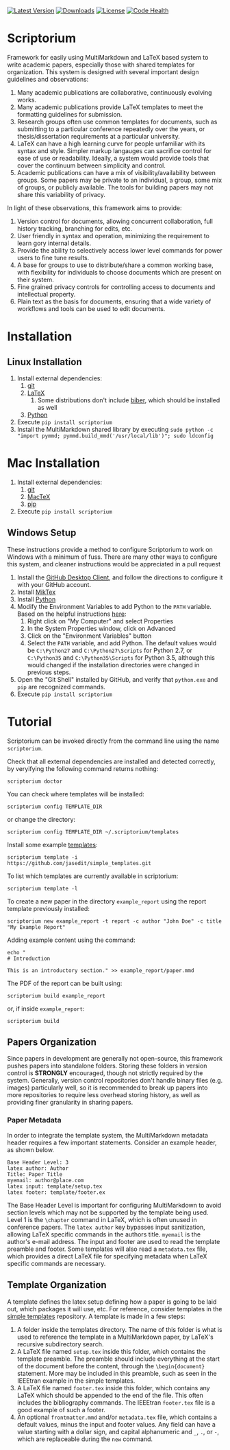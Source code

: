 [![Latest Version](https://img.shields.io/pypi/v/scriptorium.svg)](https://pypi.python.org/pypi/scriptorium) [![Downloads](https://img.shields.io/pypi/dm/scriptorium.svg)](https://pypi.python.org/pypi/scriptorium) [![License](https://img.shields.io/pypi/l/scriptorium.svg)](https://pypi.python.org/pypi/scriptorium) [![Code Health](https://landscape.io/github/jasedit/scriptorium/master/landscape.svg?style=flat)](https://landscape.io/github/jasedit/scriptorium/master)

# Scriptorium

Framework for easily using MultiMarkdown and LaTeX based system to write academic papers, especially those with shared templates for organization. This system is designed with several important design guidelines and observations:

1. Many academic publications are collaborative, continuously evolving works.
2. Many academic publications provide LaTeX templates to meet the formatting guidelines for submission.
3. Research groups often use common templates for documents, such as submitting to a particular conference repeatedly over the years, or thesis/dissertation requirements at a particular university.
4. LaTeX can have a high learning curve for people unfamiliar with its syntax and style. Simpler markup langauges can sacrifice control for ease of use or readability. Ideally, a system would provide tools that cover the continuum between simplicity and control.
5. Academic publications can have a mix of visibility/availability between groups. Some papers may be private to an individual, a group, some mix of groups, or publicly available. The tools for building papers may not share this variability of privacy.

In light of these observations, this framework aims to provide:

1. Version control for documents, allowing concurrent collaboration, full history tracking, branching for edits, etc.
2. User friendly in syntax and operation, minimizing the requirement to learn gory internal details.
3. Provide the ability to selectively access lower level commands for power users to fine tune results.
4. A base for groups to use to distribute/share a common working base, with flexibility for individuals to choose documents which are present on their system.
5. Fine grained privacy controls for controlling access to documents and intellectual property.
6. Plain text as the basis for documents, ensuring that a wide variety of workflows and tools can be used to edit documents.

# Installation

## Linux Installation

1. Install external dependencies:
    1. [git](https://git-scm.com/)
    2. [LaTeX](http://www.latex-project.org/)
        1. Some distributions don't include [biber](http://biblatex-biber.sourceforge.net), which should be installed as well
    3. [Python](http://python.org/)
2. Execute `pip install scriptorium`
3. Install the MultiMarkdown shared library by executing `sudo python -c "import pymmd; pymmd.build_mmd('/usr/local/lib')"; sudo ldconfig`

# Mac Installation

1. Install external dependencies:
    1. [git](https://git-scm.com/)
    2. [MacTeX](https://www.tug.org/mactex/)
    3. [pip](https://pip.pypa.io/en/latest/installing/#install-or-upgrade-pip)
2. Execute `pip install scriptorium`

## Windows Setup

These instructions provide a method to configure Scriptorium to work on Windows with a minimum of fuss. There are many other ways to configure this system, and cleaner instructions would be appreciated in a pull request

1. Install the [GitHub Desktop Client](https://desktop.github.com/), and follow the directions to configure it with your GitHub account.
2. Install [MikTex](http://miktex.org/)
3. Install [Python](https://www.python.org/downloads/)
4. Modify the Environment Variables to add Python to the `PATH` variable. Based on the helpful instructions [here](http://stackoverflow.com/questions/23400030/windows-7-add-path):
    1. Right click on "My Computer" and select Properties
    2. In the System Properties window, click on Advanced
    3. Click on the "Environment Variables" button
    4. Select the `PATH` variable, and add Python. The default values would be `C:\Python27` and `C:\Python27\Scripts` for Python 2.7, or `C:\Python35` and `C:\Python35\Scripts` for Python 3.5, although this would changed if the installation directories were changed in previous steps.
5. Open the "Git Shell" installed by GitHub, and verify that `python.exe` and `pip` are recognized commands.
7. Execute `pip install scriptorium`

# Tutorial

Scriptorium can be invoked directly from the command line using the name `scriptorium`.

Check that all external dependencies are installed and detected correctly, by veryifying the following command returns nothing:
```
scriptorium doctor
```

You can check where templates will be installed:
```
scriptorium config TEMPLATE_DIR
```

or change the directory:
```
scriptorium config TEMPLATE_DIR ~/.scriptorium/templates
```

Install some example [templates](https://github.com/jasedit/simple_templates):
```
scriptorium template -i https://github.com/jasedit/simple_templates.git
```

To list which templates are currently available in scriptorium:
```
scriptorium template -l
```

To create a new paper in the directory `example_report` using the report template previously installed:
```
scriptorium new example_report -t report -c author "John Doe" -c title "My Example Report"
```

Adding example content using the command:
```
echo "
# Introduction

This is an introductory section." >> example_report/paper.mmd
```

The PDF of the report can be built using:
```
scriptorium build example_report
```
or, if inside `example_report`:
```
scriptorium build
```

## Papers Organization

Since papers in development are generally not open-source, this framework pushes papers into standalone folders. Storing these folders in version control is **STRONGLY** encouraged, though not strictly required by the system. Generally, version control repositories don't handle binary files (e.g. images) particularly well, so it is recommended to break up papers into more repositories to require less overhead storing history, as well as providing finer granularity in sharing papers.

### Paper Metadata

In order to integrate the template system, the MultiMarkdown metadata header requires a few important statements. Consider an example header, as shown below.

```
Base Header Level: 3
latex author: Author
Title: Paper Title
myemail: author@place.com
latex input: template/setup.tex
latex footer: template/footer.ex
```

The Base Header Level is important for configuring MultiMarkdown to avoid section levels which may not be supported by the template being used. Level 1 is the `\chapter` command in LaTeX, which is often unused in conference papers. The `latex author` key bypasses input sanitization, allowing LaTeX specific commands in the authors title. `myemail` is the author's e-mail address. The input and footer are used to read the template preamble and footer. Some templates will also read a `metadata.tex` file, which provides a direct LaTeX file for specifying metadata when LaTeX specific commands are necessary.

## Template Organization

A template defines the latex setup defining how a paper is going to be laid out, which packages it will use, etc. For reference, consider templates in the [simple templates](https://github.com/jasedit/simple_templates) repository. A template is made in a few steps:

1. A folder inside the templates directory. The name of this folder is what is used to reference the template in a MultiMarkdown paper, by LaTeX's recursive subdirectory search.
2. A LaTeX file named `setup.tex` inside this folder, which contains the template preamble. The preamble should include everything at the start of the document before the content, through the `\begin{document}` statement. More may be included in this preamble, such as seen in the IEEEtran example in the simple templates.
3. A LaTeX file named `footer.tex` inside this folder, which contains any LaTeX which should be appended to the end of the file. This often includes the bibliography commands. The IEEEtran `footer.tex` file is a good example of such a footer.
4. An optional `frontmatter.mmd` and/or `metadata.tex` file, which contains a default values, minus the input and footer values. Any field can have a value starting with a dollar sign, and capital alphanumeric and `_`, `.`, or `-`, which are replaceable during the `new` command.
